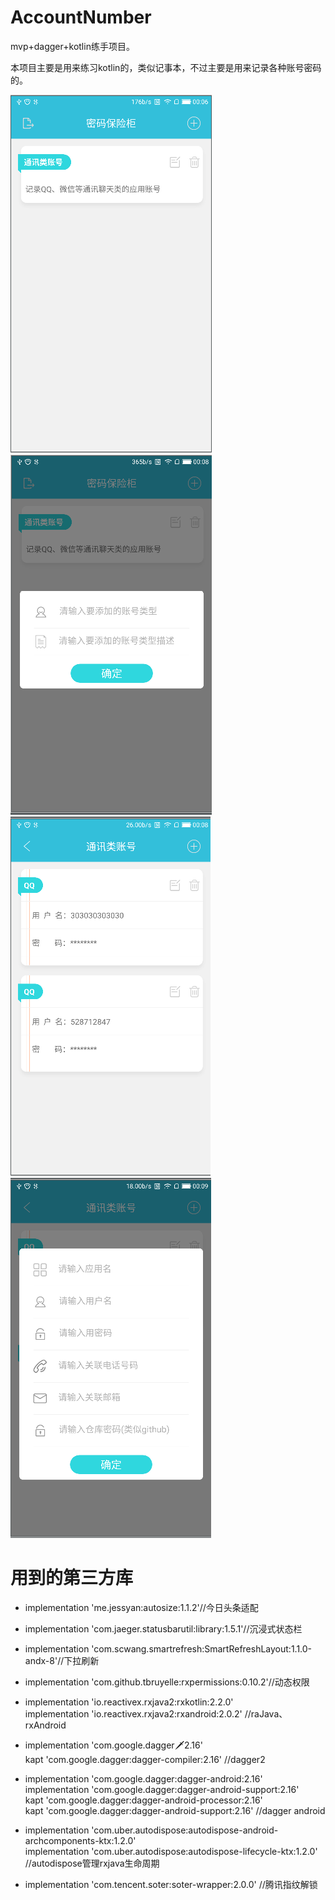 # AccountNumber
mvp+dagger+kotlin练手项目。

本项目主要是用来练习kotlin的，类似记事本，不过主要是用来记录各种账号密码的。

![](https://github.com/T-bright/AccountNumber/blob/master/pic/a.png)
![](https://github.com/T-bright/AccountNumber/blob/master/pic/b.png)
![](https://github.com/T-bright/AccountNumber/blob/master/pic/c.png)
![](https://github.com/T-bright/AccountNumber/blob/master/pic/d.png)


# 用到的第三方库
- implementation 'me.jessyan:autosize:1.1.2'//今日头条适配
- implementation 'com.jaeger.statusbarutil:library:1.5.1'//沉浸式状态栏
- implementation 'com.scwang.smartrefresh:SmartRefreshLayout:1.1.0-andx-8'//下拉刷新
- implementation 'com.github.tbruyelle:rxpermissions:0.10.2'//动态权限
- implementation 'io.reactivex.rxjava2:rxkotlin:2.2.0' </br>
  implementation 'io.reactivex.rxjava2:rxandroid:2.0.2'  //raJava、rxAndroid
- implementation 'com.google.dagger:dagger:2.16'</br>
  kapt 'com.google.dagger:dagger-compiler:2.16'  //dagger2
  
- implementation 'com.google.dagger:dagger-android:2.16' </br>
  implementation 'com.google.dagger:dagger-android-support:2.16' </br>
  kapt 'com.google.dagger:dagger-android-processor:2.16' </br>
  kapt 'com.google.dagger:dagger-android-support:2.16'   //dagger android
  
- implementation 'com.uber.autodispose:autodispose-android-archcomponents-ktx:1.2.0'</br>
  implementation 'com.uber.autodispose:autodispose-lifecycle-ktx:1.2.0'  //autodispose管理rxjava生命周期

- implementation 'com.tencent.soter:soter-wrapper:2.0.0'  //腾讯指纹解锁

</br></br></br></br></br></br>

